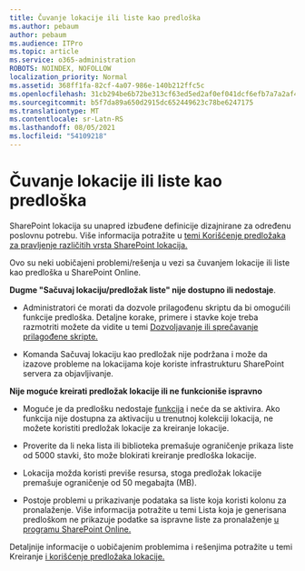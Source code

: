 ```yaml
---
title: Čuvanje lokacije ili liste kao predloška
ms.author: pebaum
author: pebaum
ms.audience: ITPro
ms.topic: article
ms.service: o365-administration
ROBOTS: NOINDEX, NOFOLLOW
localization_priority: Normal
ms.assetid: 368ff1fa-82cf-4a07-986e-140b212ffc5c
ms.openlocfilehash: 31cb294be6b72be313cf63ed5ed2af0ef041dcf6efb7a7a2af4e1b6a9a149c43
ms.sourcegitcommit: b5f7da89a650d2915dc652449623c78be6247175
ms.translationtype: MT
ms.contentlocale: sr-Latn-RS
ms.lasthandoff: 08/05/2021
ms.locfileid: "54109218"
---
```

# <a name="save-site-or-list-as-a-template"></a>Čuvanje lokacije ili liste kao predloška

SharePoint lokacija su unapred izbuđene definicije dizajnirane za određenu poslovnu potrebu. Više informacija potražite u [temi Korišćenje predložaka za pravljenje različitih vrsta SharePoint lokacija.](https://support.office.com/article/using-templates-to-create-different-kinds-of-sharepoint-sites-449eccec-ff99-4cf3-b62e-dcfee37e8da4)

Ovo su neki uobičajeni problemi/rešenja u vezi sa čuvanjem lokacije ili liste kao predloška u SharePoint Online.

**Dugme "Sačuvaj lokaciju/predložak liste" nije dostupno ili nedostaje**. 

- Administratori će morati da dozvole prilagođenu skriptu da bi omogućili funkcije predloška. Detaljne korake, primere i stavke koje treba razmotriti možete da vidite u temi [Dozvoljavanje ili sprečavanje prilagođene skripte.](https://docs.microsoft.com/sharepoint/allow-or-prevent-custom-script)


- Komanda Sačuvaj lokaciju kao predložak nije podržana i može da izazove probleme na lokacijama koje koriste infrastrukturu SharePoint servera za objavljivanje.


**Nije moguće kreirati predložak lokacije ili ne funkcioniše ispravno**

- Moguće je da predlošku nedostaje [funkcija](https://social.technet.microsoft.com/wiki/contents/articles/14423.sharepoint-2013-existing-features-guid.aspx) i neće da se aktivira. Ako funkcija nije dostupna za aktivaciju u trenutnoj kolekciji lokacija, ne možete koristiti predložak lokacije za kreiranje lokacije.


- Proverite da li neka lista ili [](https://support.office.com/article/Manage-large-lists-and-libraries-in-SharePoint-B8588DAE-9387-48C2-9248-C24122F07C59) biblioteka premašuje ograničenje prikaza liste od 5000 stavki, što može blokirati kreiranje predloška lokacije.


- Lokacija možda koristi previše resursa, stoga predložak lokacije premašuje ograničenje od 50 megabajta (MB).


- Postoje problemi u prikazivanje podataka sa liste koja koristi kolonu za pronalaženje. Više informacija potražite u temi Lista koja je generisana predloškom ne prikazuje podatke sa ispravne liste za pronalaženje [u programu SharePoint Online.](https://docs.microsoft.com/sharepoint/support/lists-and-libraries/template-generated-list-incorrect-data)


Detaljnije informacije o uobičajenim problemima i rešenjima potražite u temi Kreiranje [i korišćenje predložaka lokacije.](https://support.office.com/article/Create-and-use-site-templates-60371B0F-00E0-4C49-A844-34759EBDD989)

